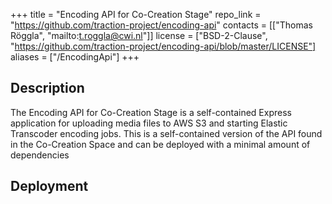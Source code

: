 +++
title = "Encoding API for Co-Creation Stage"
repo_link = "https://github.com/traction-project/encoding-api"
contacts = [["Thomas Röggla", "mailto:t.roggla@cwi.nl"]]
license = ["BSD-2-Clause", "https://github.com/traction-project/encoding-api/blob/master/LICENSE"]
aliases = ["/EncodingApi"]
+++

## Description

The Encoding API for Co-Creation Stage is a self-contained Express application for uploading media files to AWS S3 and starting Elastic Transcoder encoding jobs. This is a self-contained version of the API found in the Co-Creation Space and can be deployed with a minimal amount of dependencies

## Deployment
